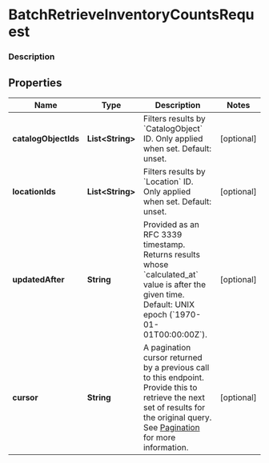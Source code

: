 
# BatchRetrieveInventoryCountsRequest

### Description



## Properties
Name | Type | Description | Notes
------------ | ------------- | ------------- | -------------
**catalogObjectIds** | **List&lt;String&gt;** | Filters results by &#x60;CatalogObject&#x60; ID. Only applied when set. Default: unset. |  [optional]
**locationIds** | **List&lt;String&gt;** | Filters results by &#x60;Location&#x60; ID. Only applied when set. Default: unset. |  [optional]
**updatedAfter** | **String** | Provided as an RFC 3339 timestamp. Returns results whose &#x60;calculated_at&#x60; value is after the given time. Default: UNIX epoch (&#x60;1970-01-01T00:00:00Z&#x60;). |  [optional]
**cursor** | **String** | A pagination cursor returned by a previous call to this endpoint. Provide this to retrieve the next set of results for the original query.  See [Pagination](https://developer.squareup.com/docs/basics/api101/pagination) for more information. |  [optional]



